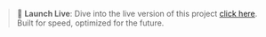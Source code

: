 > 🚀 **Launch Live**: Dive into the live version of this project [click here](https://chaitanya-2305.github.io/Drag_and_Drop_Form_Builder/).
>  Built for speed, optimized for the future.
